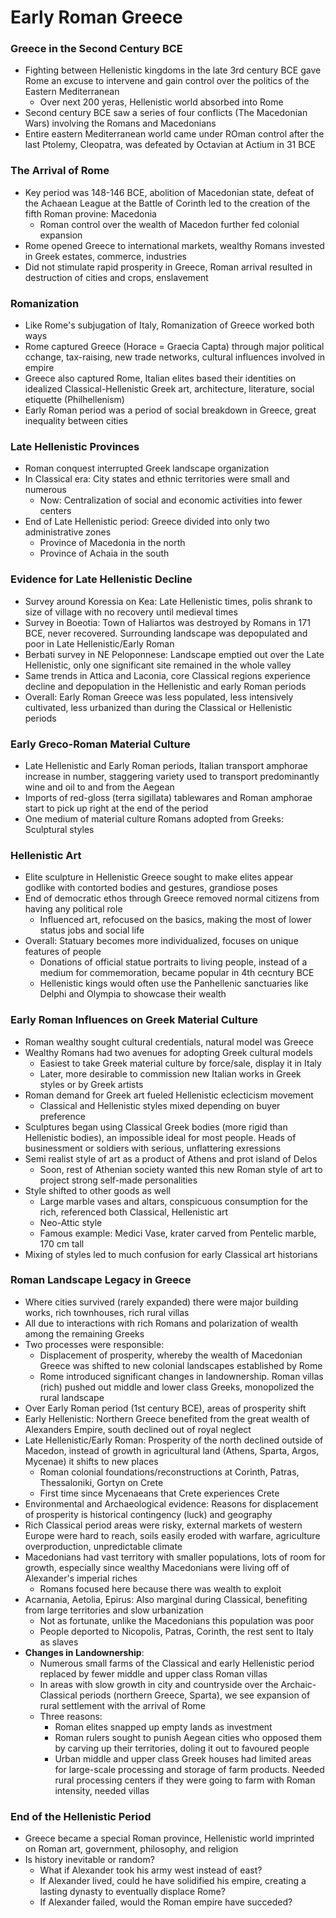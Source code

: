 # Early Roman Greece
### Greece in the Second Century BCE
 - Fighting between Hellenistic kingdoms in the late 3rd century BCE gave Rome an excuse to intervene and gain control over the politics of the Eastern Mediterranean
	 - Over next 200 yeras, Hellenistic world absorbed into Rome
 - Second century BCE saw a series of four conflicts (The Macedonian Wars) involving the Romans and Macedonians
 - Entire eastern Mediterranean world came under ROman control after the last Ptolemy, Cleopatra, was defeated by Octavian at Actium in 31 BCE

### The Arrival of Rome
 - Key period was 148-146 BCE, abolition of Macedonian state, defeat of the Achaean League at the Battle of Corinth led to the creation of the fifth Roman provine: Macedonia
	 - Roman control over the wealth of Macedon further fed colonial expansion
 - Rome opened Greece to international markets, wealthy Romans invested in Greek estates, commerce, industries
 - Did not stimulate rapid prosperity in Greece, Roman arrival resulted in destruction of cities and crops, enslavement

### Romanization
 - Like Rome's subjugation of Italy, Romanization of Greece worked both ways
 - Rome captured Greece (Horace = Graecia Capta) through major political cchange, tax-raising, new trade networks, cultural influences involved in empire
 - Greece also captured Rome, Italian elites based their identities on idealized Classical-Hellenistic Greek art, architecture, literature, social etiquette (Philhellenism)
 - Early Roman period was a period of social breakdown in Greece, great inequality between cities

### Late Hellenistic Provinces
 - Roman conquest interrupted Greek landscape organization
 - In Classical era: City states and ethnic territories were small and numerous
	 - Now: Centralization of social and economic activities into fewer centers
 - End of Late Hellenistic period: Greece divided into only two administrative zones
	 - Province of Macedonia in the north
	 - Province of Achaia in the south

### Evidence for Late Hellenistic Decline
 - Survey around Koressia on Kea: Late Hellenistic times, polis shrank to size of village with no recovery until medieval times
 - Survey in Boeotia: Town of Haliartos was destroyed by Romans in 171 BCE, never recovered. Surrounding landscape was depopulated and poor in Late Hellenistic/Early Roman
 - Berbati survey in NE Peloponnese: Landscape emptied out over the Late Hellenistic, only one significant site remained in the whole valley
 - Same trends in Attica and Laconia, core Classical regions experience decline and depopulation in the Hellenistic and early Roman periods
 - Overall: Early Roman Greece was less populated, less intensively cultivated, less urbanized than during the Classical or Hellenistic periods

### Early Greco-Roman Material Culture
 - Late Hellenistic and Early Roman periods, Italian transport amphorae increase in number, staggering variety used to transport predominantly wine and oil to and from the Aegean
 - Imports of red-gloss (terra sigillata) tablewares and Roman amphorae start to pick up right at the end of the period
 - One medium of material culture Romans adopted from Greeks: Sculptural styles

### Hellenistic Art
 - Elite sculpture in Hellenistic Greece sought to make elites appear godlike with contorted bodies and gestures, grandiose poses
 - End of democratic ethos through Greece removed normal citizens from having any political role
	 - Influenced art, refocused on the basics, making the most of lower status jobs and social life
 - Overall: Statuary becomes more individualized, focuses on unique features of people
	 - Donations of official statue portraits to living people, instead of a medium for commemoration, became popular in 4th cecntury BCE
	 - Hellenistic kings would often use the Panhellenic sanctuaries like Delphi and Olympia to showcase their wealth

### Early Roman Influences on Greek Material Culture
 - Roman wealthy sought cultural credentials, natural model was Greece
 - Wealthy Romans had two avenues for adopting Greek cultural models
	 - Easiest to take Greek material culture by force/sale, display it in Italy
	 - Later, more desirable to commission new Italian works in Greek styles or by Greek artists
 - Roman demand for Greek art fueled Hellenistic eclecticism movement
	 - Classical and Hellenistic styles mixed depending on buyer preference
 - Sculptures began using Classical Greek bodies (more rigid than Hellenistic bodies), an impossible ideal for most people. Heads of businessment or soldiers with serious, unflattering exressions
 - Semi realist style of art as a product of Athens and prot island of Delos
	 - Soon, rest of Athenian society wanted this new Roman style of art to project strong self-made personalities
 - Style shifted to other goods as well
	 - Large marble vases and altars, conspicuous consumption for the rich, referenced both Classical, Hellenistic art
	 - Neo-Attic style
	 - Famous example: Medici Vase, krater carved from Pentelic marble, 170 cm tall
 - Mixing of styles led to much confusion for early Classical art historians

### Roman Landscape Legacy in Greece
 - Where cities survived (rarely expanded) there were major building works, rich townhouses, rich rural villas
 - All due to interactions with rich Romans and polarization of wealth among the remaining Greeks
 - Two processes were responsible:
	 - Displacement of prosperity, whereby the wealth of Macedonian Greece was shifted to new colonial landscapes established by Rome
	 - Rome introduced significant changes in landownership. Roman villas (rich) pushed out middle and lower class Greeks, monopolized the rural landscape
 - Over Early Roman period (1st century BCE), areas of prosperity shift
 - Early Hellenistic: Northern Greece benefited from the great wealth of Alexanders Empire, south declined out of royal neglect
 - Late Hellenistic/Early Roman: Prosperity of the north declined outside of Macedon, instead of growth in agricultural land (Athens, Sparta, Argos, Mycenae) it shifts to new places
	 - Roman colonial foundations/reconstructions at Corinth, Patras, Thessaloniki, Gortyn on Crete
	 - First time since Mycenaeans that Crete experiences Crete
 - Environmental and Archaeological evidence: Reasons for displacement of prosperity is historical contingency (luck) and geography
 - Rich Classical period areas were risky, external markets of western Europe were hard to reach, soils easily eroded with warfare, agriculture overproduction, unpredictable climate
 - Macedonians had vast territory with smaller populations, lots of room for growth, especially since wealthy Macedonians were living off of Alexander's imperial riches
	 - Romans focused here because there was wealth to exploit
 - Acarnania, Aetolia, Epirus: Also marginal during Classical, benefiting from large territories and slow urbanization
	 - Not as fortunate, unlike the Macedonians this population was poor
	 - People deported to Nicopolis, Patras, Corinth, the rest sent to Italy as slaves
 - **Changes in Landownership**:
	 - Numerous small farms of the Classical and early Hellenistic period replaced by fewer middle and upper class Roman villas
	 - In areas with slow growth in city and countryside over the Archaic-Classical periods (northern Greece, Sparta), we see expansion of rural settlement with the arrival of Rome
	 - Three reasons:
		 - Roman elites snapped up empty lands as investment
		 - Roman rulers sought to punish Aegean cities who opposed them by carving up their territories, doling it out to favoured people
		 - Urban middle and upper class Greek houses had limited areas for large-scale processing and storage of farm products. Needed rural processing centers if they were going to farm with Roman intensity, needed villas

### End of the Hellenistic Period
 - Greece became a special Roman province, Hellenistic world imprinted on Roman art, government, philosophy, and religion
 - Is history inevitable or random?
	 - What if Alexander took his army west instead of east?
	 - If Alexander lived, could he have solidified his empire, creating a lasting dynasty to eventually displace Rome?
	 - If Alexander failed, would the Roman empire have succeded?
